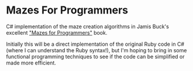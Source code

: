 # Mazes For Programmers

C# implementation of the maze creation algorithms in Jamis Buck's excellent ["Mazes for Programmers"](https://pragprog.com/book/jbmaze/mazes-for-programmers) book.

Initially this will be a direct implementation of the original Ruby code in C# (where I can understand the Ruby syntax!), but I'm hoping to bring in some functional programming techniques to see if the code can be simplified or made more efficient.
